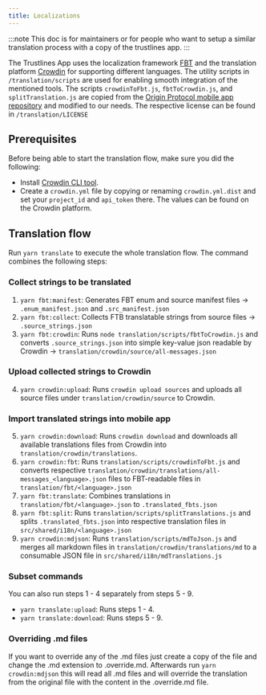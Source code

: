 ```yaml
---
title: Localizations
---
```


:::note
This doc is for maintainers or for people who want to setup a similar translation process with a copy of the trustlines app.
:::


The Trustlines App uses the localization framework [FBT](https://facebookincubator.github.io/fbt/) and the translation platform [Crowdin](https://crowdin.com/) for supporting different languages. The utility scripts in `/translation/scripts` are used for enabling smooth integration of the mentioned tools. The scripts `crowdinToFbt.js`, `fbtToCrowdin.js`, and `splitTranslation.js` are copied from the [Origin Protocol mobile app repository](https://github.com/OriginProtocol/origin/tree/master/mobile) and modified to our needs. The respective license can be found in `/translation/LICENSE`

## Prerequisites

Before being able to start the translation flow, make sure you did the following:

- Install [Crowdin CLI tool](https://support.crowdin.com/cli-tool/).
- Create a `crowdin.yml` file by copying or renaming `crowdin.yml.dist` and set your `project_id` and `api_token` there. The values can be found on the Crowdin platform.

## Translation flow

Run `yarn translate` to execute the whole translation flow. The command combines the following steps:

### Collect strings to be translated

1. `yarn fbt:manifest`: Generates FBT enum and source manifest files -> `.enum_manifest.json` and `.src_manifest.json`
2. `yarn fbt:collect`: Collects FTB translatable strings from source files -> `.source_strings.json`
3. `yarn fbt:crowdin`: Runs `node translation/scripts/fbtToCrowdin.js` and converts `.source_strings.json` into simple key-value json readable by Crowdin -> `translation/crowdin/source/all-messages.json`

### Upload collected strings to Crowdin

4. `yarn crowdin:upload`: Runs `crowdin upload sources` and uploads all source files under `translation/crowdin/source` to Crowdin.

### Import translated strings into mobile app

5. `yarn crowdin:download`: Runs `crowdin download` and downloads all available translations files from Crowdin into `translation/crowdin/translations`.
6. `yarn crowdin:fbt`: Runs `translation/scripts/crowdinToFbt.js` and converts respective `translation/crowdin/translations/all-messages_<language>.json` files to FBT-readable files in `translation/fbt/<language>.json`
7. `yarn fbt:translate`: Combines translations in `translation/fbt/<language>.json` to `.translated_fbts.json`
8. `yarn fbt:split`: Runs `translation/scripts/splitTranslations.js` and splits `.translated_fbts.json` into respective translation files in `src/shared/i18n/<language>.json`
9. `yarn crowdin:mdjson`: Runs `translation/scripts/mdToJson.js` and merges all markdown files in `translation/crowdin/translations/md` to a consumable JSON file in `src/shared/i18n/mdTranslations.js`

### Subset commands

You can also run steps 1 - 4 separately from steps 5 - 9.

- `yarn translate:upload`: Runs steps 1 - 4.
- `yarn translate:download`: Runs steps 5 - 9.

### Overriding .md files

If you want to override any of the .md files just create a copy of the file and change the .md extension to .override.md. Afterwards
run `yarn crowdin:mdjson` this will read all .md files and will override the translation from the original file with the
content in the .override.md file.
